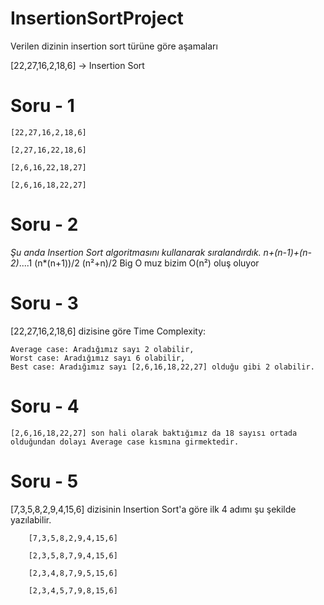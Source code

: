 # InsertionSortProject


Verilen dizinin insertion sort türüne göre aşamaları

[22,27,16,2,18,6] -> Insertion Sort 

# Soru - 1


    [22,27,16,2,18,6]   

    [2,27,16,22,18,6]   

    [2,6,16,22,18,27]   

    [2,6,16,18,22,27]   

# Soru - 2
*Şu anda Insertion Sort algoritmasını kullanarak sıralandırdık.
n+(n-1)+(n-2)*....1
(n*(n+1))/2
(n²+n)/2
Big O muz bizim
O(n²) oluş oluyor

# Soru - 3
[22,27,16,2,18,6] dizisine göre Time Complexity: 

    Average case: Aradığımız sayı 2 olabilir,
    Worst case: Aradığımız sayı 6 olabilir, 
    Best case: Aradığımız sayı [2,6,16,18,22,27] olduğu gibi 2 olabilir.

# Soru - 4

  
    [2,6,16,18,22,27] son hali olarak baktığımız da 18 sayısı ortada olduğundan dolayı Average case kısmına girmektedir. 


# Soru - 5 
[7,3,5,8,2,9,4,15,6] dizisinin Insertion Sort'a göre ilk 4 adımı şu şekilde yazılabilir.

        [7,3,5,8,2,9,4,15,6]    

        [2,3,5,8,7,9,4,15,6]    

        [2,3,4,8,7,9,5,15,6]   
        
        [2,3,4,5,7,9,8,15,6]    
